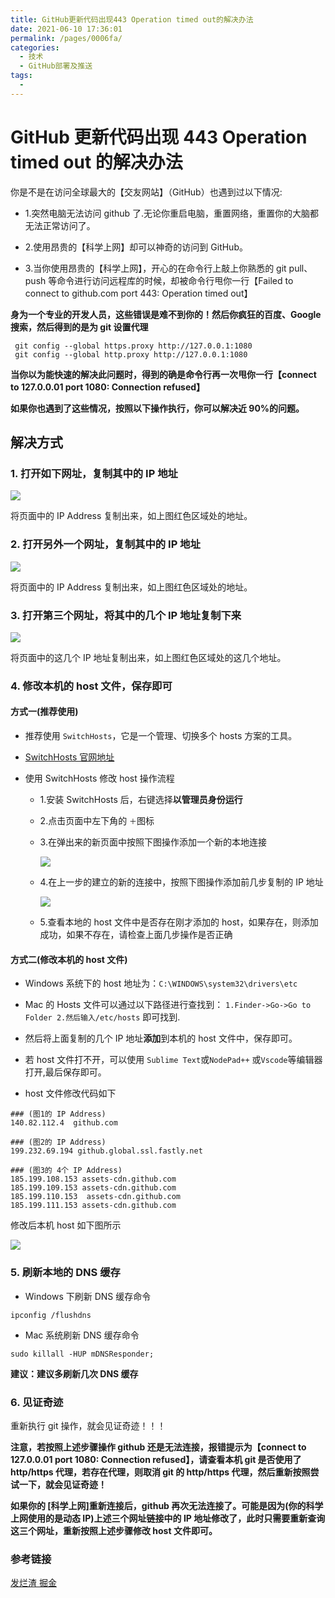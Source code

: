 ```yaml
---
title: GitHub更新代码出现443 Operation timed out的解决办法
date: 2021-06-10 17:36:01
permalink: /pages/0006fa/
categories:
  - 技术
  - GitHub部署及推送
tags:
  -
---
```


# GitHub 更新代码出现 443 Operation timed out 的解决办法

你是不是在访问全球最大的【交友网站】（GitHub）也遇到过以下情况:

- 1.突然电脑无法访问 github 了.无论你重启电脑，重置网络，重置你的大脑都无法正常访问了。

- 2.使用昂贵的【科学上网】却可以神奇的访问到 GitHub。

- 3.当你使用昂贵的【科学上网】，开心的在命令行上敲上你熟悉的 git pull、push 等命令进行访问远程库的时候，却被命令行甩你一行【Failed to connect to github.com port 443: Operation timed out】

**身为一个专业的开发人员，这些错误是难不到你的！然后你疯狂的百度、Google 搜索，然后得到的是为 git 设置代理**

```
 git config --global https.proxy http://127.0.0.1:1080
 git config --global http.proxy http://127.0.0.1:1080
```

**当你以为能快速的解决此问题时，得到的确是命令行再一次甩你一行【connect to 127.0.0.01 port 1080: Connection refused】**

**如果你也遇到了这些情况，按照以下操作执行，你可以解决近 90%的问题。**

<!-- more -->

## 解决方式

### 1. 打开如下网址，复制其中的 IP 地址

![](https://cdn.jsdelivr.net/gh/gujunling/PicGo-image/test/20210610190842.png)

将页面中的 IP Address 复制出来，如上图红色区域处的地址。

### 2. 打开另外一个网址，复制其中的 IP 地址

![](https://cdn.jsdelivr.net/gh/gujunling/PicGo-image/test/20210610191125.png)

将页面中的 IP Address 复制出来，如上图红色区域处的地址。

### 3. 打开第三个网址，将其中的几个 IP 地址复制下来

![](https://cdn.jsdelivr.net/gh/gujunling/PicGo-image/test/20210610191357.png)

将页面中的这几个 IP 地址复制出来，如上图红色区域处的这几个地址。

### 4. 修改本机的 host 文件，保存即可

#### 方式一(推荐使用)

- 推荐使用 `SwitchHosts`，它是一个管理、切换多个 hosts 方案的工具。

- [SwitchHosts 官网地址](https://swh.app/zh/)

- 使用 SwitchHosts 修改 host 操作流程

  - 1.安装 SwitchHosts 后，右键选择**以管理员身份运行**

  - 2.点击页面中左下角的 `＋`图标

  - 3.在弹出来的新页面中按照下图操作添加一个新的本地连接

    ![](https://cdn.jsdelivr.net/gh/gujunling/PicGo-image/test/20210611090640.png)

  - 4.在上一步的建立的新的连接中，按照下图操作添加前几步复制的 IP 地址

    ![](https://cdn.jsdelivr.net/gh/gujunling/PicGo-image/test/20210611091451.png)

  - 5.查看本地的 host 文件中是否存在刚才添加的 host，如果存在，则添加成功，如果不存在，请检查上面几步操作是否正确

#### 方式二(修改本机的 host 文件)

- Windows 系统下的 host 地址为：`C:\WINDOWS\system32\drivers\etc`

- Mac 的 Hosts 文件可以通过以下路径进行查找到： `1.Finder->Go->Go to Folder 2.然后输入/etc/hosts` 即可找到.

- 然后将上面复制的几个 IP 地址**添加**到本机的 host 文件中，保存即可。

- 若 host 文件打不开，可以使用 `Sublime Text`或`NodePad++` 或`Vscode`等编辑器打开,最后保存即可。

- host 文件修改代码如下

```
### (图1的 IP Address)
140.82.112.4  github.com

### (图2的 IP Address)
199.232.69.194 github.global.ssl.fastly.net

### (图3的 4个 IP Address)
185.199.108.153 assets-cdn.github.com
185.199.109.153 assets-cdn.github.com
185.199.110.153  assets-cdn.github.com
185.199.111.153 assets-cdn.github.com
```

修改后本机 host 如下图所示

![](https://cdn.jsdelivr.net/gh/gujunling/PicGo-image/test/20210611094304.png)

### 5. 刷新本地的 DNS 缓存

- Windows 下刷新 DNS 缓存命令

```
ipconfig /flushdns
```

- Mac 系统刷新 DNS 缓存命令

```
sudo killall -HUP mDNSResponder;
```

**建议：建议多刷新几次 DNS 缓存**

### 6. 见证奇迹

重新执行 git 操作，就会见证奇迹！！！

**注意，若按照上述步骤操作 github 还是无法连接，报错提示为【connect to 127.0.0.01 port 1080: Connection refused】，请查看本机 git 是否使用了 http/https 代理，若存在代理，则取消 git 的 http/https 代理，然后重新按照尝试一下，就会见证奇迹！**

**如果你的 [科学上网]重新连接后，github 再次无法连接了。可能是因为(你的科学上网使用的是动态 IP)上述三个网址链接中的 IP 地址修改了，此时只需要重新查询这三个网址，重新按照上述步骤修改 host 文件即可。**

### 参考链接

[发烂渣 掘金](https://juejin.cn/post/6844904193170341896)
